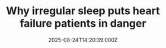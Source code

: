 ---
title: "Why irregular sleep puts heart failure patients in danger"
date: 2025-08-24T14:20:39.000Z
category: Health
externalLink: "https://www.sciencedaily.com/releases/2025/08/250824031534.htm"
image: ""
excerpt: "Researchers discovered that heart failure patients with inconsistent sleep patterns were more than twice as likely to experience serious setbacks within six months. The risk remained high even when accounting for sleep disorders and other conditions. The team believes improving sleep regularity could be a simple, effective way to boost survival and recovery.…"
---